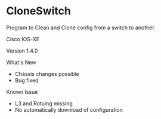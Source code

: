 # CloneSwitch
Program to Clean and Clone config from a switch to another.

Cisco IOS-XE

Version 1.4.0

What's New
- Châssis changes possible
- Bug fixed

Known Issue
- L3 and Rotuing missing
- No automatically download of configuration
